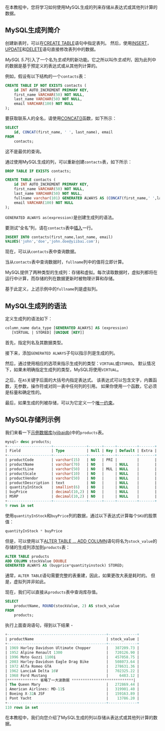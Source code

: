 在本教程中，您将学习如何使用MySQL生成的列来存储从表达式或其他列计算的数据。

## MySQL生成列简介

创建新表时，可以在[CREATE TABLE](http://www.yiibai.com/mysql/create-table.html)语句中指定表列。 然后，使用[INSERT](http://www.yiibai.com/mysql/insert-statement.html)，[UPDATE](http://www.yiibai.com/mysql/update-data.html)和[DELETE](http://www.yiibai.com/mysql/delete-statement.html)语句直接修改表列中的数据。

*MySQL 5.7*引入了一个名为*生成列*的新功能。它之所以叫作*生成列*，因为此列中的数据是基于预定义的表达式或从其他列计算的。

例如，假设有以下结构的一个`contacts`表：

```sql
CREATE TABLE IF NOT EXISTS contacts (
    id INT AUTO_INCREMENT PRIMARY KEY,
    first_name VARCHAR(50) NOT NULL,
    last_name VARCHAR(50) NOT NULL,
    email VARCHAR(100) NOT NULL
);
```

要获取联系人的全名，请使用[CONCAT()](http://www.yiibai.com/sql-concat-in-mysql.html)函数，如下所示：

```sql
SELECT 
    id, CONCAT(first_name, ' ', last_name), email
FROM
    contacts;
```

这不是最优的查询。

通过使用MySQL生成的列，可以重新创建`contacts`表，如下所示：

```sql
DROP TABLE IF EXISTS contacts;

CREATE TABLE contacts (
    id INT AUTO_INCREMENT PRIMARY KEY,
    first_name VARCHAR(50) NOT NULL,
    last_name VARCHAR(50) NOT NULL,
    fullname varchar(101) GENERATED ALWAYS AS (CONCAT(first_name,' ',last_name)),
    email VARCHAR(100) NOT NULL
);
```

`GENERATED ALWAYS as(expression)`是创建生成列的语法。

要测试“全名”列，请在`contacts`表中[插入](http://www.yiibai.com/mysql/insert-statement.html)一行。

```sql
INSERT INTO contacts(first_name,last_name, email)
VALUES('john','doe','john.doe@yiibai.com');
```

现在，可以从`contacts`表中查询数据。

当从`contacts`表中查询数据时，`fullname`列中的值将立即计算。

MySQL提供了两种类型的生成列：存储和虚拟。每次读取数据时，虚拟列都将在运行中计算，而存储的列在数据更新时被物理计算和存储。

基于此定义，上述示例中的`fullname`列是虚拟列。

## MySQL生成列的语法

定义生成列的语法如下：

```sql
column_name data_type [GENERATED ALWAYS] AS (expression)
   [VIRTUAL | STORED] [UNIQUE [KEY]]
```

首先，指定列名及其数据类型。

接下来，添加`GENERATED ALWAYS`子句以指示列是生成的列。

然后，通过使用相应的选项来指示生成列的类型：`VIRTUAL`或`STORED`。 默认情况下，如果未明确指定生成列的类型，MySQL将使用`VIRTUAL`。

之后，在`AS`关键字后面的大括号内指定表达式。 该表达式可以包含文字，内置函数，无参数，操作符或对同一表中任何列的引用。 如果你使用一个函数，它必须是标量和确定性的。

最后，如果生成的列被存储，可以为它定义一个[唯一约束](http://www.yiibai.com/mysql/unique-constraint.html)。

## MySQL存储列示例

我们来看一下[示例数据库(yiibaidb)](http://www.yiibai.com/mysql/sample-database.html)中的`products`表。

```sql
mysql> desc products;
+--------------------+---------------+------+-----+---------+-------+
| Field              | Type          | Null | Key | Default | Extra |
+--------------------+---------------+------+-----+---------+-------+
| productCode        | varchar(15)   | NO   | PRI |         |       |
| productName        | varchar(70)   | NO   |     | NULL    |       |
| productLine        | varchar(50)   | NO   | MUL | NULL    |       |
| productScale       | varchar(10)   | NO   |     | NULL    |       |
| productVendor      | varchar(50)   | NO   |     | NULL    |       |
| productDescription | text          | NO   |     | NULL    |       |
| quantityInStock    | smallint(6)   | NO   |     | NULL    |       |
| buyPrice           | decimal(10,2) | NO   |     | NULL    |       |
| MSRP               | decimal(10,2) | NO   |     | NULL    |       |
+--------------------+---------------+------+-----+---------+-------+
9 rows in set
```

使用`quantityInStock`和`buyPrice`列的数据，通过以下表达式计算每个`SKU`的股票值：

```sql
quantityInStock * buyPrice
```

但是，可以使用以下[ALTER TABLE … ADD COLUMN](http://www.yiibai.com/mysql/add-column.html)语句将名为`stock_value`的存储的生成列添加到`products`表：

```sql
ALTER TABLE products
ADD COLUMN stockValue DOUBLE 
GENERATED ALWAYS AS (buyprice*quantityinstock) STORED;
```

通常，`ALTER TABLE`语句需要完整的表重建，因此，如果更改大表是耗时的。 但是，虚拟列并非如此。

现在，我们可以直接从`products`表中查询库存值。

```sql
SELECT 
    productName, ROUND(stockValue, 2) AS stock_value
FROM
    products;
```

执行上面查询语句，得到以下结果 -

```sql
+---------------------------------------------+-------------+
| productName                                 | stock_value |
+---------------------------------------------+-------------+
| 1969 Harley Davidson Ultimate Chopper       |   387209.73 |
| 1952 Alpine Renault 1300                    |   720126.90 |
| 1996 Moto Guzzi 1100i                       |   457058.75 |
| 2003 Harley-Davidson Eagle Drag Bike        |   508073.64 |
| 1972 Alfa Romeo GTA                         |   278631.36 |
| 1962 LanciaA Delta 16V                      |   702325.22 |
| 1968 Ford Mustang                           |     6483.12 |
|************** 省略了一大波数据 ****************************|
| The Queen Mary                              |   272869.44 |
| American Airlines: MD-11S                   |   319901.40 |
| Boeing X-32A JSF                            |   159163.89 |
| Pont Yacht                                  |    13786.20 |
+---------------------------------------------+-------------+
110 rows in set
```

在本教程中，我们向您介绍了MySQL生成的列以存储从表达式或其他列计算的数据。